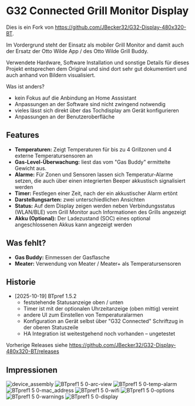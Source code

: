 # G32 Connected Grill Monitor Display

Dies is ein Fork von https://github.com/JBecker32/G32-Display-480x320-BT.

Im Vordergrund steht der Einsatz als mobiler Grill Monitor and damit auch der Ersatz der Otto Wilde App / des Otto Wilde Grill Buddy.

Verwendete Hardware, Software Installation und sonstige Details für dieses Projekt entsprechen dem Original und sind dort sehr gut dokumentiert und auch anhand von Bildern visualisiert.


Was ist anders?

* kein Fokus auf die Anbindung an Home Asssistant
* Anpassungen an der Software sind nicht zwingend notwendig
* vieles lässt sich direkt über das Tochdisplay am Gerät konfigurieren
* Anpassungen an der Benutzeroberfläche


## Features

* **Temperaturen:** Zeigt Temperaturen für bis zu 4 Grillzonen und 4 externe Temperatursensoren an
* **Gas-Level-Überwachung:** liest das vom "Gas Buddy" ermittelte Gewicht aus.
* **Alarme:** Für Zonen und Sensoren lassen sich Temperatur-Alarme setzen, die auch über einen integrierten Beeper akkustisch signalisiert werden
* **Timer:** Festlegen einer Zeit, nach der ein akkustischer Alarm ertönt
* **Darstellungsarten:** zwei unterschiedlichen Ansichten
* **Status:** Auf dem Display zeigen werden neben Verbindungsstatus (WLAN/BLE) vom Grill Monitor auch Informationen des Grills angezeigt
* **Akku (Optional):** Der Ladezustand (SOC) eines optional angeschlossenen Akkus kann angezeigt werden


## Was fehlt?
* **Gas Buddy:** Einmessen der Gasflasche
* **Meater:** Verwendung von Meater / Meater+ als Temperatursensoren

## Historie
* [2025-10-19] BTpref 1.5.2
   - feststehende Statusanzeige oben / unten
   - Timer ist mit der optionalen Uhrzeitanzeige (oben mittig) vereint
   - andere UI zum Einstellen von Temperaturalarmen
   - Konfiguration an Gerät selbst über "G32 Connected" Schriftzug in der oberen Statuszeile
   - HA Integration ist weitestgehend noch vorhanden – ungetestet

Vorherige Releases siehe https://github.com/JBecker32/G32-Display-480x320-BT/releases

## Impressionen
![device_assembly](https://github.com/user-attachments/assets/e1ed5b51-65a1-48ba-af6a-0f25a4d720d0)
![BTpref1 5 0-arc-view](https://github.com/user-attachments/assets/df7cd09a-7bf0-4658-a1f5-c7aee666faed)
![BTpref1 5 0-temp-alarm](https://github.com/user-attachments/assets/2e1a6204-c80d-4cc5-ab94-dba9e09b86f0)
![BTpref1 5 0-mac_address](https://github.com/user-attachments/assets/1835a792-66a5-44ac-a83f-4d439dd1e440)
![BTpref1 5 0-wifi](https://github.com/user-attachments/assets/f8b703cd-6cc8-4902-8594-2603a53e50a4)
![BTpref1 5 0-options](https://github.com/user-attachments/assets/e239b53a-f514-45f7-bb1e-a49f2928d9c0)
![BTpref1 5 0-warnings](https://github.com/user-attachments/assets/640a62a2-c2cb-423e-9729-244513d95b0e)
![BTpref1 5 0-display](https://github.com/user-attachments/assets/628dbb8d-dd4b-4a6f-ab9b-d35b26bd6fbc)
